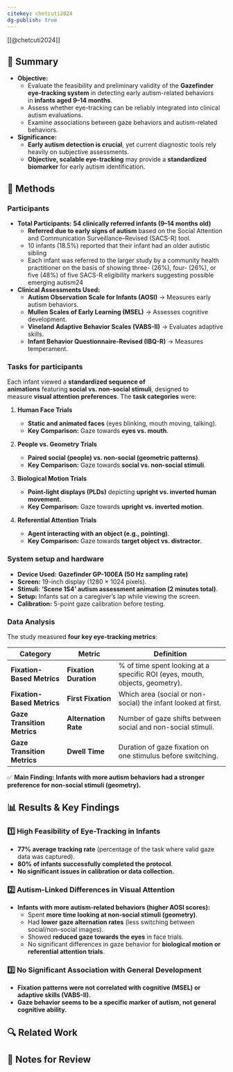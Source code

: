 ```yaml
---
citekey: chetcuti2024
dg-publish: true
---
```

[[@chetcuti2024]]


## 📌 Summary

- **Objective:**
    - Evaluate the feasibility and preliminary validity of the **Gazefinder eye-tracking system** in detecting early autism-related behaviors in **infants aged 9–14 months**.
    - Assess whether eye-tracking can be reliably integrated into clinical autism evaluations.
    - Examine associations between gaze behaviors and autism-related behaviors.
- **Significance:**
    - **Early autism detection is crucial**, yet current diagnostic tools rely heavily on subjective assessments.
    - **Objective, scalable eye-tracking** may provide a **standardized biomarker** for early autism identification.

## 🔬 Methods

### Participants

- **Total Participants:** **54 clinically referred infants (9–14 months old)**
    - **Referred due to early signs of autism** based on the Social Attention and Communication Surveillance–Revised (SACS-R) tool.
    - 10 infants (18.5%) reported that their infant had an older autistic sibling
    - Each infant was referred to the larger study by a community health practitioner on the basis of showing three- (26%), four- (26%), or five (48%) of five SACS-R eligibility markers  suggesting possible emerging autism24
- **Clinical Assessments Used:**
    - **Autism Observation Scale for Infants (AOSI)** → Measures early autism behaviors.
    - **Mullen Scales of Early Learning (MSEL)** → Assesses cognitive development.
    - **Vineland Adaptive Behavior Scales (VABS-II)** → Evaluates adaptive skills.
    - **Infant Behavior Questionnaire-Revised (IBQ-R)** → Measures temperament.

### Tasks for participants

Each infant viewed a **standardized sequence of animations** featuring **social vs. non-social stimuli**, designed to measure **visual attention preferences**. The **task categories** were:

1. **Human Face Trials**
    
    - **Static and animated faces** (eyes blinking, mouth moving, talking).
    - **Key Comparison:** Gaze towards **eyes vs. mouth**.
2. **People vs. Geometry Trials**
    
    - **Paired social (people) vs. non-social (geometric patterns)**.
    - **Key Comparison:** Gaze towards **social vs. non-social stimuli**.
3. **Biological Motion Trials**
    
    - **Point-light displays (PLDs)** depicting **upright vs. inverted human movement**.
    - **Key Comparison:** Gaze towards **upright vs. inverted motion**.
4. **Referential Attention Trials**
    
    - **Agent interacting with an object (e.g., pointing)**.
    - **Key Comparison:** Gaze towards **target object vs. distractor**.

### System setup and hardware

- **Device Used:** **Gazefinder GP-100EA (50 Hz sampling rate)**
- **Screen:** 19-inch display (1280 × 1024 pixels).
- **Stimuli:** **‘Scene 1S4’ autism assessment animation (2 minutes total)**.
- **Setup:** Infants sat on a caregiver’s lap while viewing the screen.
- **Calibration:** 5-point gaze calibration before testing.

### Data Analysis

The study measured **four key eye-tracking metrics**:

|**Category**|**Metric**|**Definition**|
|---|---|---|
|**Fixation-Based Metrics**|**Fixation Duration**|% of time spent looking at a specific ROI (eyes, mouth, objects, geometry).|
|**Fixation-Based Metrics**|**First Fixation**|Which area (social or non-social) the infant looked at first.|
|**Gaze Transition Metrics**|**Alternation Rate**|Number of gaze shifts between social and non-social stimuli.|
|**Gaze Transition Metrics**|**Dwell Time**|Duration of gaze fixation on one stimulus before switching.|

✅ **Main Finding:** **Infants with more autism behaviors had a stronger preference for non-social stimuli (geometry).**

## 📊 Results & Key Findings

### **1️⃣ High Feasibility of Eye-Tracking in Infants**

- **77% average tracking rate** (percentage of the task where valid gaze data was captured).
- **80% of infants successfully completed the protocol**.
- **No significant issues in calibration or data collection.**

### **2️⃣ Autism-Linked Differences in Visual Attention**

- **Infants with more autism-related behaviors (higher AOSI scores):**
    - Spent **more time looking at non-social stimuli (geometry)**.
    - Had **lower gaze alternation rates** (less switching between social/non-social images).
    - Showed **reduced gaze towards the eyes** in face trials.
    - No significant differences in gaze behavior for **biological motion or referential attention trials**.

### **3️⃣ No Significant Association with General Development**

- **Fixation patterns were not correlated with cognitive (MSEL) or adaptive skills (VABS-II).**
- **Gaze behavior seems to be a specific marker of autism, not general cognitive ability.**

## 🔍 Related Work

## 📝 Notes for Review